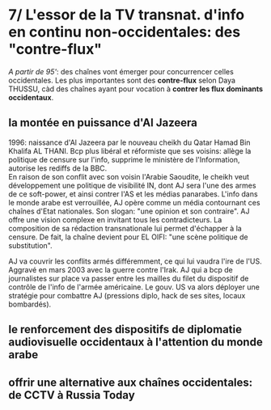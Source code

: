 # 7/ L'essor de la TV transnat. d'info en continu non-occidentales: des "contre-flux"

_A partir de 95'_: des chaînes vont émerger pour concurrencer celles occidentales. Les plus importantes sont des **contre-flux** selon Daya THUSSU, càd des chaînes ayant pour vocation à **contrer les flux dominants occidentaux**.

## la montée en puissance d'Al Jazeera

1996: naissance d'Al Jazeera par le nouveau cheikh du Qatar Hamad Bin Khalifa AL THANI. Bcp plus libéral et réformiste que ses voisins: allège la politique de censure sur l'info, supprime le ministère de l'Information, autorise les rediffs de la BBC.  
En raison de son conflit avec son voisin l'Arabie Saoudite, le cheikh veut développement une politique de visibilité IN, dont AJ sera l'une des armes de ce soft-power, et ainsi contrer l'AS et les médias panarabes. L'info dans le monde arabe est verrouillée, AJ opère comme un média contournant ces chaînes d'Etat nationales. Son slogan: "une opinion et son contraire". AJ offre une vision complexe en invitant tous les contradicteurs. La composition de sa rédaction transnationale lui permet d'échapper à la censure. De fait, la chaîne devient pour EL OIFI: "une scène politique de substitution".

AJ va couvrir les conflits armés différemment, ce qui lui vaudra l'ire de l'US. Aggravé en mars 2003 avec la guerre contre l'Irak. AJ qui a bcp de journalistes sur place va passer entre les mailles du filet du dispositif de contrôle de l'info de l'armée américaine. Le gouv. US va alors déployer une stratégie pour combattre AJ (pressions diplo, hack de ses sites, locaux bombardés).

## le renforcement des dispositifs de diplomatie audiovisuelle occidentaux à l'attention du monde arabe

## offrir une alternative aux chaînes occidentales: de CCTV à Russia Today

